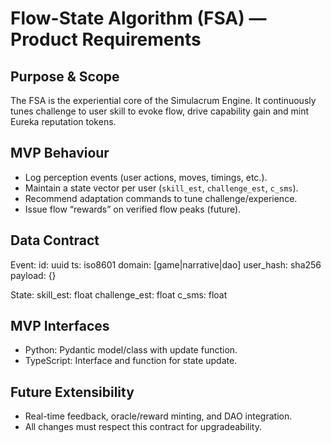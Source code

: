 # Flow-State Algorithm (FSA) — Product Requirements

## Purpose & Scope
The FSA is the experiential core of the Simulacrum Engine. It continuously tunes challenge to user skill to evoke flow, drive capability gain and mint Eureka reputation tokens.

## MVP Behaviour
- Log perception events (user actions, moves, timings, etc.).
- Maintain a state vector per user (`skill_est`, `challenge_est`, `c_sms`).
- Recommend adaptation commands to tune challenge/experience.
- Issue flow “rewards” on verified flow peaks (future).

## Data Contract
Event:
    id: uuid
    ts: iso8601
    domain: [game|narrative|dao]
    user_hash: sha256
    payload: {}

State:
    skill_est: float
    challenge_est: float
    c_sms: float

## MVP Interfaces
- Python: Pydantic model/class with update function.
- TypeScript: Interface and function for state update.

## Future Extensibility
- Real-time feedback, oracle/reward minting, and DAO integration.
- All changes must respect this contract for upgradeability.
